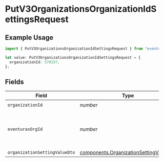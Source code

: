 # PutV3OrganizationsOrganizationIdSettingsRequest

## Example Usage

```typescript
import { PutV3OrganizationsOrganizationIdSettingsRequest } from "eventuras-sdk-v2/models/operations";

let value: PutV3OrganizationsOrganizationIdSettingsRequest = {
  organizationId: 570197,
};
```

## Fields

| Field                                                                                            | Type                                                                                             | Required                                                                                         | Description                                                                                      |
| ------------------------------------------------------------------------------------------------ | ------------------------------------------------------------------------------------------------ | ------------------------------------------------------------------------------------------------ | ------------------------------------------------------------------------------------------------ |
| `organizationId`                                                                                 | *number*                                                                                         | :heavy_check_mark:                                                                               | N/A                                                                                              |
| `eventurasOrgId`                                                                                 | *number*                                                                                         | :heavy_minus_sign:                                                                               | Optional organization Id. Will be required in API version 4.                                     |
| `organizationSettingValueDto`                                                                    | [components.OrganizationSettingValueDto](../../models/components/organizationsettingvaluedto.md) | :heavy_minus_sign:                                                                               | N/A                                                                                              |